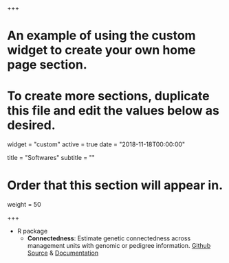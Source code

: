 +++
# An example of using the custom widget to create your own home page section.
# To create more sections, duplicate this file and edit the values below as desired.
widget = "custom"
active = true
date = "2018-11-18T00:00:00"

title = "Softwares"
subtitle = ""

# Order that this section will appear in.
weight = 50

+++

* R package
  + **Connectedness**: Estimate genetic connectedness across management units with genomic or pedigree information. [Github Source](https://github.com/HaipengU/Connectedness) & [Documentation](/Rmd/Vignette.html)

